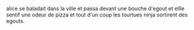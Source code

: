 alice se baladait dans la ville et passa devant une bouche d'egout et ellle sentif une odeur de pizza et tout d'un coup les tourtues ninja sortirent des egouts.
